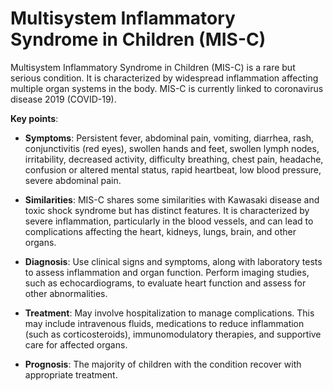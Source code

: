 <!--
source: gpt-3 + jph editing
abbr: MIS-C
tags: diagnoses
-->

# Multisystem Inflammatory Syndrome in Children (MIS-C)

Multisystem Inflammatory Syndrome in Children (MIS-C) is a rare but serious condition. It is characterized by widespread inflammation affecting multiple organ systems in the body. MIS-C is currently linked to coronavirus disease 2019 (COVID-19).

**Key points**:

* **Symptoms**: Persistent fever, abdominal pain, vomiting, diarrhea, rash, conjunctivitis (red eyes), swollen hands and feet, swollen lymph nodes, irritability, decreased activity, difficulty breathing, chest pain, headache, confusion or altered mental status, rapid heartbeat, low blood pressure, severe abdominal pain.

* **Similarities**: MIS-C shares some similarities with Kawasaki disease and toxic shock syndrome but has distinct features. It is characterized by severe inflammation, particularly in the blood vessels, and can lead to complications affecting the heart, kidneys, lungs, brain, and other organs.

* **Diagnosis**: Use clinical signs and symptoms, along with laboratory tests to assess inflammation and organ function. Perform imaging studies, such as echocardiograms, to evaluate heart function and assess for other abnormalities.

* **Treatment**: May involve hospitalization to manage complications. This may include intravenous fluids, medications to reduce inflammation (such as corticosteroids), immunomodulatory therapies, and supportive care for affected organs.

* **Prognosis**: The majority of children with the condition recover with appropriate treatment.